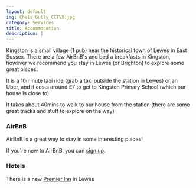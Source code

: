 ```yaml
---
layout: default
img: Chels_Gully_CCTVX.jpg
category: Services
title: Accommodation
description: |
---
```


Kingston is a small village (1 pub) near the historical town of Lewes in East Sussex. There are a few AirBnB's and bed a breakfasts in Kingston, however we recommend you stay in Lewes (or Brighton) to explore some great places. 

It is a 10minute taxi ride (grab a taxi outside the station in Lewes) or an Uber, and it costs around £7 to get to Kingston Primary School (which our house is close to)

It takes about 40mins to walk to our house from the station (there are some great tracks and stuff to explore on the way)

### <i class="fa fa-shower" aria-hidden="true"></i> AirBnB
AirBnB is a great way to stay in some interesting places! 

If you're new to AirBnB, you can [sign up](www.airbnb.com/).

### <i class="fa fa-bed" aria-hidden="true"></i> Hotels
There is a new [Premier Inn](https://www.premierinn.com/gb/en/hotels/england/east-sussex/lewes/lewes-town-centre.html?cid=GLBC_LEWTOW) in Lewes 



